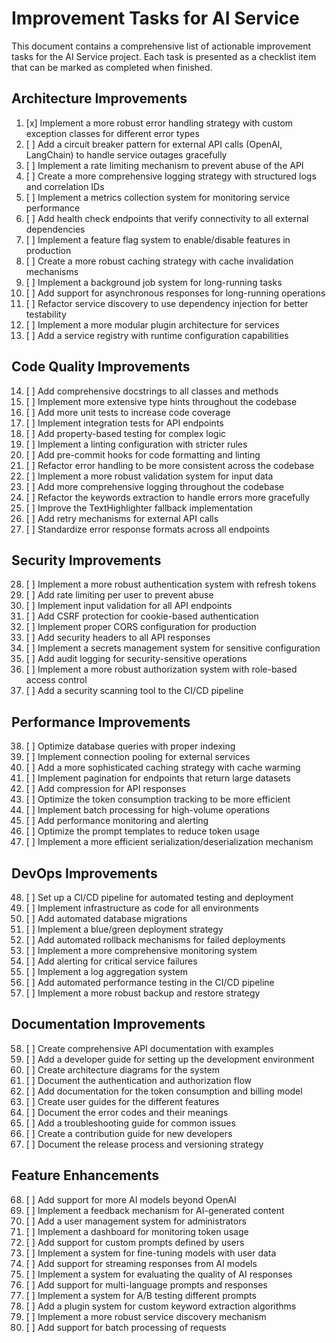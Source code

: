 # Improvement Tasks for AI Service

This document contains a comprehensive list of actionable improvement tasks for the AI Service project. Each task is presented as a checklist item that can be marked as completed when finished.

## Architecture Improvements

1. [x] Implement a more robust error handling strategy with custom exception classes for different error types
2. [ ] Add a circuit breaker pattern for external API calls (OpenAI, LangChain) to handle service outages gracefully
3. [ ] Implement a rate limiting mechanism to prevent abuse of the API
4. [ ] Create a more comprehensive logging strategy with structured logs and correlation IDs
5. [ ] Implement a metrics collection system for monitoring service performance
6. [ ] Add health check endpoints that verify connectivity to all external dependencies
7. [ ] Implement a feature flag system to enable/disable features in production
8. [ ] Create a more robust caching strategy with cache invalidation mechanisms
9. [ ] Implement a background job system for long-running tasks
10. [ ] Add support for asynchronous responses for long-running operations
11. [ ] Refactor service discovery to use dependency injection for better testability
12. [ ] Implement a more modular plugin architecture for services
13. [ ] Add a service registry with runtime configuration capabilities

## Code Quality Improvements

14. [ ] Add comprehensive docstrings to all classes and methods
15. [ ] Implement more extensive type hints throughout the codebase
16. [ ] Add more unit tests to increase code coverage
17. [ ] Implement integration tests for API endpoints
18. [ ] Add property-based testing for complex logic
19. [ ] Implement a linting configuration with stricter rules
20. [ ] Add pre-commit hooks for code formatting and linting
21. [ ] Refactor error handling to be more consistent across the codebase
22. [ ] Implement a more robust validation system for input data
23. [ ] Add more comprehensive logging throughout the codebase
24. [ ] Refactor the keywords extraction to handle errors more gracefully
25. [ ] Improve the TextHighlighter fallback implementation
26. [ ] Add retry mechanisms for external API calls
27. [ ] Standardize error response formats across all endpoints

## Security Improvements

28. [ ] Implement a more robust authentication system with refresh tokens
29. [ ] Add rate limiting per user to prevent abuse
30. [ ] Implement input validation for all API endpoints
31. [ ] Add CSRF protection for cookie-based authentication
32. [ ] Implement proper CORS configuration for production
33. [ ] Add security headers to all API responses
34. [ ] Implement a secrets management system for sensitive configuration
35. [ ] Add audit logging for security-sensitive operations
36. [ ] Implement a more robust authorization system with role-based access control
37. [ ] Add a security scanning tool to the CI/CD pipeline

## Performance Improvements

38. [ ] Optimize database queries with proper indexing
39. [ ] Implement connection pooling for external services
40. [ ] Add a more sophisticated caching strategy with cache warming
41. [ ] Implement pagination for endpoints that return large datasets
42. [ ] Add compression for API responses
43. [ ] Optimize the token consumption tracking to be more efficient
44. [ ] Implement batch processing for high-volume operations
45. [ ] Add performance monitoring and alerting
46. [ ] Optimize the prompt templates to reduce token usage
47. [ ] Implement a more efficient serialization/deserialization mechanism

## DevOps Improvements

48. [ ] Set up a CI/CD pipeline for automated testing and deployment
49. [ ] Implement infrastructure as code for all environments
50. [ ] Add automated database migrations
51. [ ] Implement a blue/green deployment strategy
52. [ ] Add automated rollback mechanisms for failed deployments
53. [ ] Implement a more comprehensive monitoring system
54. [ ] Add alerting for critical service failures
55. [ ] Implement a log aggregation system
56. [ ] Add automated performance testing in the CI/CD pipeline
57. [ ] Implement a more robust backup and restore strategy

## Documentation Improvements

58. [ ] Create comprehensive API documentation with examples
59. [ ] Add a developer guide for setting up the development environment
60. [ ] Create architecture diagrams for the system
61. [ ] Document the authentication and authorization flow
62. [ ] Add documentation for the token consumption and billing model
63. [ ] Create user guides for the different features
64. [ ] Document the error codes and their meanings
65. [ ] Add a troubleshooting guide for common issues
66. [ ] Create a contribution guide for new developers
67. [ ] Document the release process and versioning strategy

## Feature Enhancements

68. [ ] Add support for more AI models beyond OpenAI
69. [ ] Implement a feedback mechanism for AI-generated content
70. [ ] Add a user management system for administrators
71. [ ] Implement a dashboard for monitoring token usage
72. [ ] Add support for custom prompts defined by users
73. [ ] Implement a system for fine-tuning models with user data
74. [ ] Add support for streaming responses from AI models
75. [ ] Implement a system for evaluating the quality of AI responses
76. [ ] Add support for multi-language prompts and responses
77. [ ] Implement a system for A/B testing different prompts
78. [ ] Add a plugin system for custom keyword extraction algorithms
79. [ ] Implement a more robust service discovery mechanism
80. [ ] Add support for batch processing of requests
